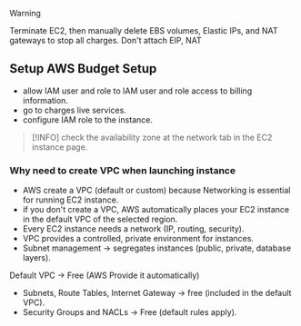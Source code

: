 > [!WARNING]
> Terminate EC2, then manually delete EBS volumes, Elastic IPs, and NAT gateways to stop all charges.
> Don't attach EIP, NAT

## Setup AWS Budget Setup
- allow IAM user and role to IAM user and role access to billing information.
- go to charges live services.
- configure IAM role to the instance.

> [!INFO] check the availability zone at the network tab in the EC2 instance page.

### Why need to create VPC when launching instance
- AWS create a VPC (default or custom) because Networking is essential for running EC2 instance.
- if you don't create a VPC, AWS automatically places your EC2 instance in the default VPC of the selected region.
- Every EC2 instance needs a network (IP, routing, security).
- VPC provides a controlled, private environment for instances.
- Subnet management -> segregates instances (public, private, database layers).

Default VPC -> Free (AWS Provide it automatically)
- Subnets, Route Tables, Internet Gateway -> free (included in the default VPC).
- Security Groups and NACLs -> Free (default rules apply).